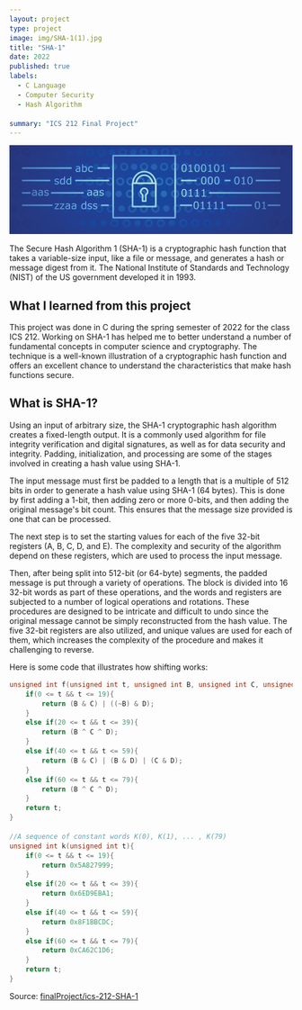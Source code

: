 ```yaml
---
layout: project
type: project
image: img/SHA-1(1).jpg
title: "SHA-1"
date: 2022
published: true
labels:
  - C Language
  - Computer Security
  - Hash Algorithm
  
summary: "ICS 212 Final Project"
---
```


<img class="img-fluid" src="../img/SHA-1(2).png">

The Secure Hash Algorithm 1 (SHA-1) is a cryptographic hash function that takes a variable-size input, like a file or message, and generates a hash or message digest from it. The National Institute of Standards and Technology (NIST) of the US government developed it in 1993.


## What I learned from this project
This project was done in C during the spring semester of 2022 for the class ICS 212. Working on SHA-1 has helped me to better understand a number of fundamental concepts in computer science and cryptography. The technique is a well-known illustration of a cryptographic hash function and offers an excellent chance to understand the characteristics that make hash functions secure. 


## What is SHA-1? 
Using an input of arbitrary size, the SHA-1 cryptographic hash algorithm creates a fixed-length output. It is a commonly used algorithm for file integrity verification and digital signatures, as well as for data security and integrity. Padding, initialization, and processing are some of the stages involved in creating a hash value using SHA-1.

The input message must first be padded to a length that is a multiple of 512 bits in order to generate a hash value using SHA-1 (64 bytes). This is done by first adding a 1-bit, then adding zero or more 0-bits, and then adding the original message's bit count. This ensures that the message size provided is one that can be processed.

The next step is to set the starting values for each of the five 32-bit registers (A, B, C, D, and E). The complexity and security of the algorithm depend on these registers, which are used to process the input message.

Then, after being split into 512-bit (or 64-byte) segments, the padded message is put through a variety of operations. The block is divided into 16 32-bit words as part of these operations, and the words and registers are subjected to a number of logical operations and rotations. These procedures are designed to be intricate and difficult to undo since the original message cannot be simply reconstructed from the hash value. The five 32-bit registers are also utilized, and unique values are used for each of them, which increases the complexity of the procedure and makes it challenging to reverse.

Here is some code that illustrates how shifting works:

```cpp
unsigned int f(unsigned int t, unsigned int B, unsigned int C, unsigned int D){    
    if(0 <= t && t <= 19){
        return (B & C) | ((~B) & D);
    }
    else if(20 <= t && t <= 39){
        return (B ^ C ^ D);
    }
    else if(40 <= t && t <= 59){
        return (B & C) | (B & D) | (C & D);
    }
    else if(60 <= t && t <= 79){
        return (B ^ C ^ D);
    }
    return t;
}

//A sequence of constant words K(0), K(1), ... , K(79)
unsigned int k(unsigned int t){
    if(0 <= t && t <= 19){
        return 0x5A827999;
    }
    else if(20 <= t && t <= 39){
        return 0x6ED9EBA1;
    }
    else if(40 <= t && t <= 59){
        return 0x8F1BBCDC;
    }
    else if(60 <= t && t <= 79){
        return 0xCA62C1D6;
    }
    return t;
}
```

Source: <a href="https://github.com/hokwaichan/ICS212FinalProject"><i class="large github icon "></i>finalProject/ics-212-SHA-1</a>
